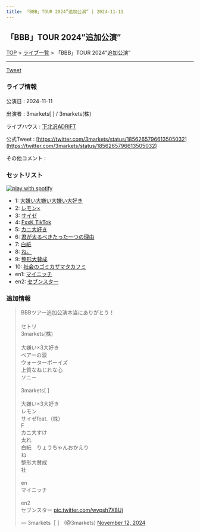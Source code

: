 ```yaml
---
title: 「BBB」TOUR 2024”追加公演” | 2024-11-11
---
```

## 「BBB」TOUR 2024”追加公演”

[TOP](/setlist/) > [ライブ一覧](lives.html) > 「BBB」TOUR 2024”追加公演”

___

<a href="https://twitter.com/share?ref_src=twsrc%5Etfw" data-text="3markets[ ]セットリスト > 「BBB」TOUR 2024”追加公演”" class="twitter-share-button" data-via="3markets" data-hashtags="3markets" data-related="3markets" data-show-count="false">Tweet</a>

### ライブ情報

公演日
:    2024-11-11

出演者
:    3markets[ ] / 3markets(株)

ライブハウス
:    [下北沢ADRIFT](livehouse094.html)

公式Tweet
:    [https://twitter.com/3markets/status/1856265796613505032](https://twitter.com/3markets/status/1856265796613505032)

その他コメント
:    

### セットリスト


[![play with spotify](images/spotify-icon.png)](https://open.spotify.com/playlist/02o79sNvZTs1nT90KvgAIh)



*  1: [大嫌い大嫌い大嫌い大好き](song035.html)
*  2: [レモン×](song003.html)
*  3: [サイゼ](song004.html)
*  4: [FxxK TikTok](song082.html)
*  5: [カニ大好き](song079.html)
*  6: [君が太るべきたった一つの理由](song034.html)
*  7: [白紙](song098.html)
*  8: [ね。](song076.html)
*  9: [整形大賛成](song005.html)
*  10: [社会のゴミカザマタカフミ](song002.html)
*  en1: [マイニッチ](song046.html)
*  en2: [セブンスター](song020.html)


### 追加情報



<blockquote class="twitter-tweet"><p lang="ja" dir="ltr">BBBツアー追加公演本当にありがとう！<br><br>セトリ<br>3markets(株)<br><br>大嫌い×3大好き<br>ベアーの涙<br>ウォーターボーイズ<br>上質なねじれな心<br>ソニー<br><br>3markets[ ]<br><br>大嫌い×3大好き<br>レモン<br>サイゼfeat.（株）<br>F<br>カニ大すけ<br>太れ<br>白紙　りょうちゃんおかえり<br>ね<br>整形大賛成<br>社<br><br>en<br>マイニッチ<br><br>en2<br>セブンスター <a href="https://t.co/wvpsh7X8Uj">pic.twitter.com/wvpsh7X8Uj</a></p>&mdash; 3markets［ ］ (@3markets) <a href="https://twitter.com/3markets/status/1856265796613505032?ref_src=twsrc%5Etfw">November 12, 2024</a></blockquote>
<script async src="https://platform.twitter.com/widgets.js" charset="utf-8"></script>




<script async src="https://platform.twitter.com/widgets.js" charset="utf-8"></script>